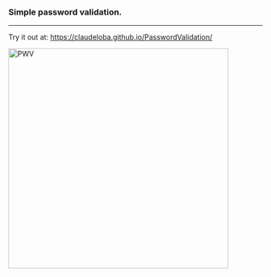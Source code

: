 ### Simple password validation.
------

Try it out at: https://claudeloba.github.io/PasswordValidation/

<img width="436" alt="PWV" src="https://user-images.githubusercontent.com/100008570/191365045-8b190928-ef24-4480-997d-1f0cfa5649ae.png">
